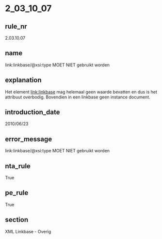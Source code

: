 # 2_03_10_07

## rule_nr
2.03.10.07

## name
link:linkbase/@xsi:type MOET NIET gebruikt worden

## explanation
Het element <link:linkbase> mag helemaal geen waarde bevatten en dus is het attribuut overbodig. Bovendien in een linkbase geen instance document.

## introduction_date
2010/06/23

## error_message
link:linkbase/@xsi:type MOET NIET gebruikt worden

## nta_rule
True

## pe_rule
True

## section
XML Linkbase - Overig

